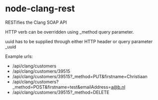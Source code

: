 node-clang-rest
===============

RESTifies the Clang SOAP API

HTTP verb can be overridden using _method query parameter.

uuid has to be supplied through either HTTP header or query parameter _uuid

Example urls:
- /api/clang/customers
- /api/clang/customers/39515
- /api/clang/customers/39515?_method=PUT&firstname=Christiaan
- /api/clang/customers?_method=POST&firstname=test&emailAddress=a@b.nl
- /api/clang/customers/39515?_method=DELETE
